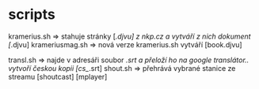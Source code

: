# scripts

kramerius.sh	 => stahuje stránky [*.djvu] z nkp.cz a vytváří z nich dokument [*.djvu]
krameriusmag.sh	 => nová verze kramerius.sh vytváří [book.djvu]

transl.sh	 => najde v adresáři soubor *.srt a přeloží ho na google translátor..
		    vytvoří českou kopii [cs_*.srt]
shout.sh	 => přehrává vybrané stanice ze streamu [shoutcast] [mplayer] 

